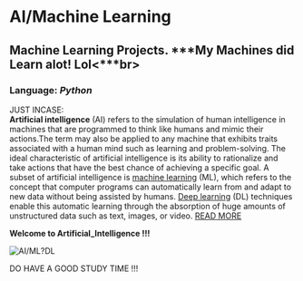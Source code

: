 # **AI/Machine Learning**
## **Machine Learning Projects.** ***My Machines did Learn alot! Lol<***br>
### **Language:** ***Python***<br>

JUST INCASE: <br>
**Artificial intelligence** (AI) refers to the simulation of human intelligence in machines that are programmed to think like humans and mimic their actions.The term may also be applied to any machine that exhibits traits associated with a human mind such as learning and problem-solving. The ideal characteristic of artificial intelligence is its ability to rationalize and take actions that have the best chance of achieving a specific goal. A subset of artificial intelligence is [machine learning](https://www.investopedia.com/terms/m/machine-learning.asp) (ML), which refers to the concept that computer programs can automatically learn from and adapt to new data without being assisted by humans. [Deep learning](https://www.ibm.com/cloud/learn/deep-learning) (DL) techniques enable this automatic learning through the absorption of huge amounts of unstructured data such as text, images, or video. [READ MORE](https://www.investopedia.com/terms/a/artificial-intelligence-ai.asp)


**Welcome to Artificial_Intelligence !!!**

![AI/ML?DL](https://images.squarespace-cdn.com/content/v1/5bce4071ab1a620db382773e/756e0a76-8544-483b-8757-ad53d2afa7af/Euler+Diag.png)


DO HAVE A GOOD STUDY TIME !!!
